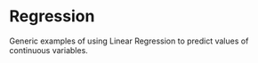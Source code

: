 # Regression
Generic examples of using Linear Regression to predict values of continuous variables.
